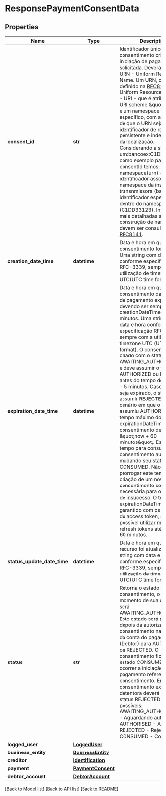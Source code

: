 # ResponsePaymentConsentData

## Properties
Name | Type | Description | Notes
------------ | ------------- | ------------- | -------------
**consent_id** | **str** | Identificador único do consentimento criado para a iniciação de pagamento solicitada. Deverá ser um URN - Uniform Resource Name.   Um URN, conforme definido na [RFC8141](https://tools.ietf.org/html/rfc8141) é um Uniform Resource  Identifier - URI - que é atribuído sob o URI scheme \&quot;urn\&quot; e um namespace URN específico, com a intenção de que o URN  seja um identificador de recurso persistente e independente da localização.   Considerando a string urn:bancoex:C1DD33123 como exemplo para consentId temos: - o namespace(urn) - o identificador associado ao namespace da instituição transnmissora (bancoex)  - o identificador específico dentro do namespace (C1DD33123).   Informações mais detalhadas sobre a construção de namespaces devem ser consultadas na [RFC8141](https://tools.ietf.org/html/rfc8141).  | 
**creation_date_time** | **datetime** | Data e hora em que o consentimento foi criado. Uma string com data e hora conforme especificação RFC-3339, sempre com a utilização de timezone UTC(UTC time format). | 
**expiration_date_time** | **datetime** | Data e hora em que o consentimento da iniciação de pagamento expira, devendo ser sempre o creationDateTime mais 5 minutos. Uma string com data e hora conforme especificação RFC-3339, sempre com a utilização de timezone UTC (UTC time format). O consentimento é criado com o status AWAITING_AUTHORISATION, e deve assumir o status AUTHORIZED ou REJECTED antes do tempo de expiração - 5 minutos. Caso o tempo seja expirado, o status deve assumir REJECTED. Para o cenário em que o status assumiu AUTHORISED, o tempo máximo do expirationDateTime do consentimento deve assumir \&quot;now + 60 minutos\&quot;. Este é o tempo para consumir o consentimento autorizado, mudando seu status para CONSUMED. Não é possível prorrogar este tempo e a criação de um novo consentimento será necessária para os cenários de insucesso. O tempo do expirationDateTime é garantido com os 15 minutos do access token, sendo possível utilizar mais três refresh tokens até totalizar 60 minutos.  | 
**status_update_date_time** | **datetime** | Data e hora em que o recurso foi atualizado. Uma string com data e hora conforme especificação RFC-3339, sempre com a utilização de timezone UTC(UTC time format).  | 
**status** | **str** | Retorna o estado do consentimento, o qual no momento de sua criação será AWAITING_AUTHORISATION. Este estado será alterado depois da autorização do consentimento na detentora da conta do pagador (Debtor) para AUTHORISED ou REJECTED.  O consentimento fica no estado CONSUMED após ocorrer a iniciação do pagamento referente ao consentimento.   Em caso de consentimento expirado a detentora deverá retornar o status REJECTED.   Estados possíveis:   AWAITING_AUTHORISATION - Aguardando autorização   AUTHORISED - Autorizado    REJECTED - Rejeitado   CONSUMED - Consumido   | 
**logged_user** | [**LoggedUser**](LoggedUser.md) |  | 
**business_entity** | [**BusinessEntity**](BusinessEntity.md) |  | [optional] 
**creditor** | [**Identification**](Identification.md) |  | 
**payment** | [**PaymentConsent**](PaymentConsent.md) |  | 
**debtor_account** | [**DebtorAccount**](DebtorAccount.md) |  | [optional] 

[[Back to Model list]](../README.md#documentation-for-models) [[Back to API list]](../README.md#documentation-for-api-endpoints) [[Back to README]](../README.md)

